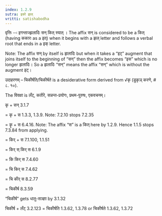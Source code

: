 ```yaml
---
index: 1.2.9
sutra: इको झल्
vritti: satishabodha
---
```



वृत्तिः --ः इगन्ताज्झलादिः सन् कित् स्यात् । The affix सन् is considered to be a कित् (having ककारः as a इत्) when it begins with a झल् letter and follows a verbal root that ends in a इक् letter.

Note: The affix सन् by itself is झलादिः but when it takes a  “इट्” augment that joins itself to the beginning of “सन्” then the affix becomes “इस” which is no longer झलादिः। So a झलादिः “सन्” means the affix “सन्” which is without the augment इट्।


उदाहरणम् – चिकीर्षति/चिकीर्षते is a desiderative form derived from √कृ (डुकृञ् करणे, # ८. १०).

The विवक्षा is लँट्, कर्तरि, सन्नन्त-प्रयोगः, प्रथम-पुरुषः, एकवचनम्।


कृ + सन् 3.1.7

= कृ + स 1.3.3, 1.3.9. Note: 7.2.10 stops 7.2.35

= कॄ + स 6.4.16. Note: The affix “स” is a कित् here by 1.2.9. Hence 1.1.5 stops 7.3.84 from applying.

= किर् + स 7.1.100, 1.1.51

= किर् स् किर् स 6.1.9

= कि किर् स 7.4.60

= चि किर् स 7.4.62

= चि कीर् स 8.2.77

= चिकीर्ष 8.3.59


“चिकीर्ष” gets धातु-सञ्ज्ञा by 3.1.32

चिकीर्ष + लँट् 3.2.123 = चिकीर्षति 1.3.62, 1.3.78 or चिकीर्षते 1.3.62, 1.3.72

